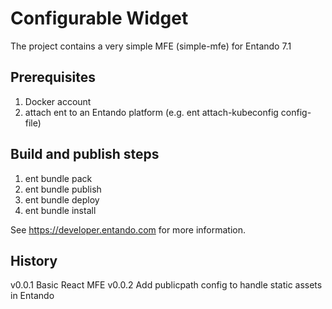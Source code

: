 # Configurable Widget
The project contains a very simple MFE (simple-mfe) for Entando 7.1

## Prerequisites
1. Docker account
2. attach ent to an Entando platform (e.g. ent attach-kubeconfig config-file)

## Build and publish steps  
1. ent bundle pack 
2. ent bundle publish
3. ent bundle deploy
4. ent bundle install

See https://developer.entando.com for more information.

## History
v0.0.1 Basic React MFE
v0.0.2 Add publicpath config to handle static assets in Entando 